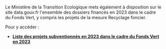 Le Ministère de la Transition Ecologique mets également à disposition sur le site data.gouv.fr l'ensemble des dossiers financés en 2023 dans le cadre du Fonds Vert, y compris les projets de la mesure Recyclage foncier.

Pour y accéder : 
- <a href=https://www.data.gouv.fr/fr/datasets/fonds-vert-liste-des-projets-subventionnes-en-2023/ target=_blank>**Liste des projets subventionnés en 2023 dans le cadre du Fonds Vert en 2023** <i class="fa fa-external-link"></i></a>
